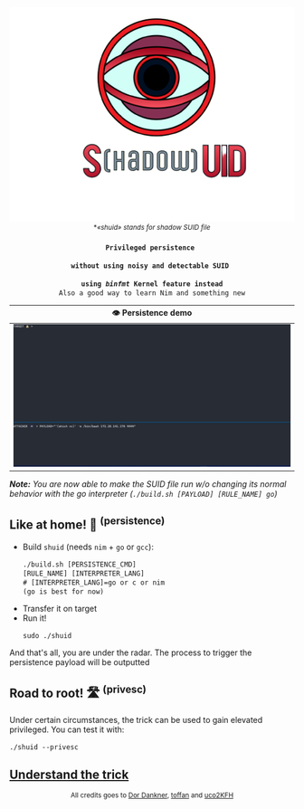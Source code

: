 <div align=center>
<img src=./img/icon2.png>
<sup>*<i>«shuid» stands for shadow SUID file</i></sup>
<pre><code><strong>Privileged persistence 
<br>without using noisy and detectable SUID 
<br>using <i>binfmt</i> Kernel feature instead</strong>
Also a good way to learn Nim and something new
</code></pre>
</div>

|👁️ Persistence demo|
|:---:| 
|![demo](img/shuid-demo.gif)|

***Note:** You are now able to make the SUID file run w/o changing its normal behavior with the go interpreter (`./build.sh [PAYLOAD] [RULE_NAME] go`)*

## Like at home! 🏡 <sup>(persistence)</sup>

* Build `shuid` (needs `nim` + `go` or `gcc`):<br><pre><code>./build.sh [PERSISTENCE_CMD] [RULE_NAME] [INTERPRETER_LANG] 
<br># [INTERPRETER_LANG]=go or c or nim (go is best for now) </code></pre>
* Transfer it on target
* Run it!<br><pre><code>sudo ./shuid</code></pre>

And that's all, you are under the radar. The process to trigger the persistence payload will be outputted

## Road to root! 🛣 <sup>(privesc)</sup>

Under certain circumstances, the trick can be used to gain elevated privileged. You can test it with:

```shell
./shuid --privesc
```

## [Understand the trick](TRICK.md)



<div align=center>
<sup>
All credits goes to <a href= https://github.com/Sentinel-One/shadowsuid/>Dor Dankner</a>, <a href= https://github.com/toffan/binfmt_misc>toffan</a> and <a href= https://www.hackthebox.com/home/users/profile/590762>uco2KFH</a> 
</sup>
</div>
